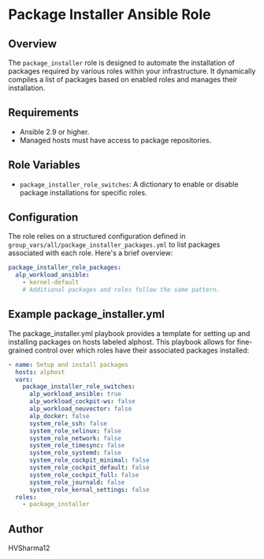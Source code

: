 # Package Installer Ansible Role

## Overview

The `package_installer` role is designed to automate the installation of packages required by various roles within your infrastructure. It dynamically compiles a list of packages based on enabled roles and manages their installation.

## Requirements

- Ansible 2.9 or higher.
- Managed hosts must have access to package repositories.

## Role Variables

- `package_installer_role_switches`: A dictionary to enable or disable package installations for specific roles.

## Configuration

The role relies on a structured configuration defined in `group_vars/all/package_installer_packages.yml` to list packages associated with each role. Here's a brief overview:

```yaml
package_installer_role_packages:
  alp_workload_ansible:
    - kernel-default
    # Additional packages and roles follow the same pattern.
```

## Example package_installer.yml

The package_installer.yml playbook provides a template for setting up and installing packages on hosts labeled alphost. This playbook allows for fine-grained control over which roles have their associated packages installed:

```yaml
- name: Setup and install packages
  hosts: alphost
  vars:
    package_installer_role_switches:
      alp_workload_ansible: true
      alp_workload_cockpit-ws: false
      alp_workload_neuvector: false
      alp_docker: false
      system_role_ssh: false
      system_role_selinux: false
      system_role_network: false
      system_role_timesync: false
      system_role_systemd: false
      system_role_cockpit_minimal: false
      system_role_cockpit_default: false
      system_role_cockpit_full: false
      system_role_journald: false
      system_role_kernal_settings: false
  roles:
    - package_installer
```
## Author
HVSharma12
